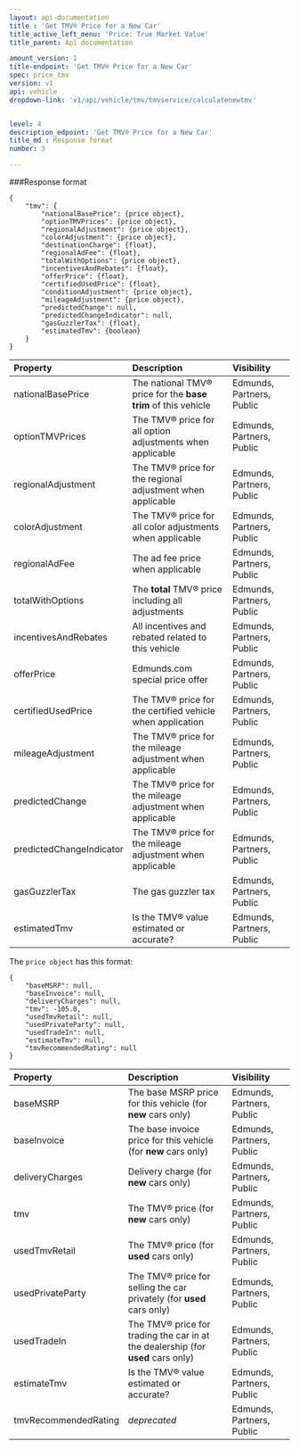 ```yaml
---
layout: api-documentation
title : 'Get TMV® Price for a New Car'
title_active_left_menu: 'Price: True Market Value'
title_parent: Api documentation

amount_version: 1
title-endpoint: 'Get TMV® Price for a New Car'
spec: price_tmv
version: v1
api: vehicle
dropdown-link: 'v1/api/vehicle/tmv/tmvservice/calculatenewtmv'


level: 4
description_edpoint: 'Get TMV® Price for a New Car'
title_md : Response format
number: 3

---
```


###Response format

	{
	    "tmv": {
	        "nationalBasePrice": {price object},
	        "optionTMVPrices": {price object},
	        "regionalAdjustment": {price object},
	        "colorAdjustment": {price object},
	        "destinationCharge": {float},
	        "regionalAdFee": {float},
	        "totalWithOptions": {price object},
	        "incentivesAndRebates": {float},
	        "offerPrice": {float},
	        "certifiedUsedPrice": {float},
	        "conditionAdjustment": {price object},
	        "mileageAdjustment": {price object},
	        "predictedChange": null,
	        "predictedChangeIndicator": null,
	        "gasGuzzlerTax": {float},
	        "estimatedTmv": {boolean}
	    }
	}

| Property      		| Description                                              		| Visibility                |
|:----------------------|:--------------------------------------------------------------|:------------------------- |
| nationalBasePrice		| The national TMV® price for the **base trim** of this vehicle	| Edmunds, Partners, Public |
| optionTMVPrices		| The TMV® price for all option adjustments when applicable		| Edmunds, Partners, Public |
| regionalAdjustment	| The TMV® price for the regional adjustment when applicable	| Edmunds, Partners, Public |
| colorAdjustment		| The TMV® price for all color adjustments when applicable		| Edmunds, Partners, Public |
| regionalAdFee			| The ad fee price when applicable								| Edmunds, Partners, Public |
| totalWithOptions		| The **total** TMV® price including all adjustments			| Edmunds, Partners, Public |
| incentivesAndRebates	| All incentives and rebated related to this vehicle			| Edmunds, Partners, Public |
| offerPrice			| Edmunds.com special price offer								| Edmunds, Partners, Public |
| certifiedUsedPrice	| The TMV® price for the certified vehicle when application		| Edmunds, Partners, Public |
| mileageAdjustment		| The TMV® price for the mileage adjustment when applicable		| Edmunds, Partners, Public |
| predictedChange		| The TMV® price for the mileage adjustment when applicable		| Edmunds, Partners, Public |
| predictedChangeIndicator		| The TMV® price for the mileage adjustment when applicable		| Edmunds, Partners, Public |
| gasGuzzlerTax			| The gas guzzler tax												| Edmunds, Partners, Public |
| estimatedTmv			| Is the TMV® value estimated or accurate?							| Edmunds, Partners, Public |



The <code>price object</code> has this format:

	{
        "baseMSRP": null,
        "baseInvoice": null,
        "deliveryCharges": null,
        "tmv": -105.0,
        "usedTmvRetail": null,
        "usedPrivateParty": null,
        "usedTradeIn": null,
        "estimateTmv": null,
        "tmvRecommendedRating": null
    }

| Property      		| Description                                              		| Visibility                |
|:----------------------|:--------------------------------------------------------------|:------------------------- |
| baseMSRP				| The base MSRP price for this vehicle (for **new** cars only)		| Edmunds, Partners, Public |
| baseInvoice			| The base invoice price for this vehicle (for **new** cars only)	| Edmunds, Partners, Public |
| deliveryCharges		| Delivery charge (for **new** cars only)							| Edmunds, Partners, Public |
| tmv					| The TMV® price (for **new** cars only)							| Edmunds, Partners, Public |
| usedTmvRetail			| The TMV® price (for **used** cars only)						| Edmunds, Partners, Public |
| usedPrivateParty		| The TMV® price for selling the car privately (for **used** cars only)			| Edmunds, Partners, Public |
| usedTradeIn			| The TMV® price for trading the car in at the dealership (for **used** cars only)			| Edmunds, Partners, Public |
| estimateTmv			| Is the TMV® value estimated or accurate?								| Edmunds, Partners, Public |
| tmvRecommendedRating	| *deprecated*															| Edmunds, Partners, Public |
